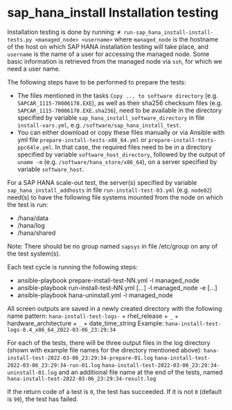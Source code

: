# sap_hana_install Installation testing

Installation testing is done by running:
`# run-sap_hana_install-install-tests.py <managed_node> <username>`
where `managed_node` is the hostname of the host on which SAP HANA installation testing will take place,
and `username` is the name of a user for accessing the managed node. Some basic information is retrieved
from the managed node via `ssh`, for which we need a user name.

The following steps have to be performed to prepare the tests:
- The files mentioned in the tasks `Copy ... to software directory` (e.g. `SAPCAR_1115-70006178.EXE`),
  as well as their sha256 checksum files (e.g. `SAPCAR_1115-70006178.EXE.sha256`), need to be available
  in the directory specified by variable `sap_hana_install_software_directory` in file 
  `install-vars.yml`, e.g. `/software/sap_hana_install_test`.
- You can either download or copy these files manually or via Ansible with yml file
  `prepare-install-tests-x86_64.yml` or `prepare-install-tests-ppc64le.yml`.
  In that case, the required files need to be in a directory specified by variable `software_host_directory`,
  followed by the output of `uname -m` (e.g. `/software/hana_store/x86_64`), on a server
  specified by variable `software_host`.

For a SAP HANA scale-out test, the server(s) specified by variable `sap_hana_install_addhosts` in file
`run-install-test-03.yml` (e.g. `node02`) need(s) to have the following file systems mounted from the node on
which the test is run:
- /hana/data
- /hana/log
- /hana/shared

Note: There should be no group named `sapsys` in file /etc/group on any of the test system(s).

Each test cycle is running the following steps:
- ansible-playbook prepare-install-test-NN.yml -l managed_node
- ansible-playbook run-install-test-NN.yml [...] -l managed_node -e [...]
- ansible-playbook hana-uninstall.yml -l managed_node

All screen outputs are saved in a newly created directory with the following name pattern:
`hana-install-test-logs-` + rhel_release + `_` + hardware_architecture + `_` + date_time_string
Example:
`hana-install-test-logs-8.4_x86_64_2022-03-06_23:29:34`

For each of the tests, there will be three output files in the log directory (shown with
example file names for the directory mentioned above):
`hana-install-test-2022-03-06_23:29:34-prepare-01.log`
`hana-install-test-2022-03-06_23:29:34-run-01.log`
`hana-install-test-2022-03-06_23:29:34-uninstall-01.log`
and an additional file name at the end of the tests, named
`hana-install-test-2022-03-06_23:29:34-result.log`

If the return code of a test is `0`, the test has succeeded. If it is not `0` (default is `99`),
the test has failed.
